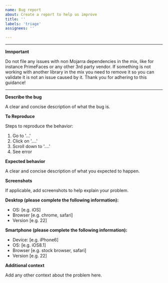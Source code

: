 ```yaml
---
name: Bug report
about: Create a report to help us improve
title: ''
labels: 'triage'
assignees: ''

---
```


---

**Imnportant**

Do not file any issues with non Mojarra dependencies in the mix, like for instance PrimeFaces 
or any other 3rd party vendor. If something is not working with another library in the mix
you need to remove it so you can validate it is not an issue caused by it. Thank you for 
adhering to this guidance!

---

**Describe the bug**

A clear and concise description of what the bug is.

**To Reproduce**

Steps to reproduce the behavior:
1. Go to '...'
2. Click on '....'
3. Scroll down to '....'
4. See error

**Expected behavior**

A clear and concise description of what you expected to happen.

**Screenshots**

If applicable, add screenshots to help explain your problem.

**Desktop (please complete the following information):**

 - OS: [e.g. iOS]
 - Browser [e.g. chrome, safari]
 - Version [e.g. 22]

**Smartphone (please complete the following information):**

 - Device: [e.g. iPhone6]
 - OS: [e.g. iOS8.1]
 - Browser [e.g. stock browser, safari]
 - Version [e.g. 22]

**Additional context**

Add any other context about the problem here.
